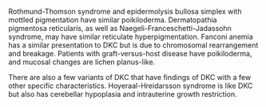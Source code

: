Rothmund-Thomson syndrome and epidermolysis bullosa simplex with mottled pigmentation have similar poikiloderma. Dermatopathia pigmentosa reticularis, as well as Naegeli-Franceschetti-Jadassohn syndrome, may have similar reticulate hyperpigmentation. Fanconi anemia has a similar presentation to DKC but is due to chromosomal rearrangement and breakage. Patients with graft-versus-host disease have poikiloderma, and mucosal changes are lichen planus-like.

There are also a few variants of DKC that have findings of DKC with a few other specific characteristics. Hoyeraal-Hreidarsson syndrome is like DKC but also has cerebellar hypoplasia and intrauterine growth restriction.